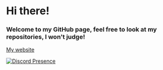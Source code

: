 <h1>Hi there!</h1>
<link href="https://kappug.dev/scripts/github.css">

<h3>Welcome to my GitHub page, feel free to look at my repositories, I won't judge!</h3>

<a id="button1" href="https://kappug.dev/">My website</a>

[![Discord Presence](https://lanyard-profile-readme.vercel.app/api/715541337549570114?borderRadius=20px&bg=000)](https://discord.com/users/715541337549570114)
